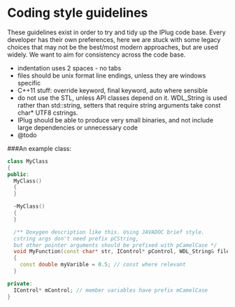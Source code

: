 # Coding style guidelines

These guidelines exist in order to try and tidy up the IPlug code base. Every developer has their own preferences, here we are stuck with some legacy choices that may not be the best/most modern approaches, but are used widely. We want to aim for consistency across the code base. 

* indentation uses 2 spaces - no tabs  
* files should be unix format line endings, unless they are windows specific
* C++11 stuff: override keyword, final keyword, auto where sensible  
* do not use the STL, unless API classes depend on it. WDL_String is used rather than std::string, setters that require string arguments take const char* UTF8 cstrings.  
* IPlug should be able to produce very small binaries, and not include large dependencies or unnecessary code  
* @todo

###An example class:

```cpp
class MyClass
{
public:
  MyClass()
  {
  }

  ~MyClass()
  {
  }

  /** Doxygen description like this. Using JAVADOC brief style. 
  cstring args don't need prefix pCString, 
  but other pointer arguments should be prefixed with pCamelCase */
  void MyFunction(const char* str, IControl* pControl, WDL_String& fileName) const
  {
    const double myVarible = 0.5; // const where relevant
  }

private:
  IControl* mControl; // member variables have prefix mCamelCase
}
```
